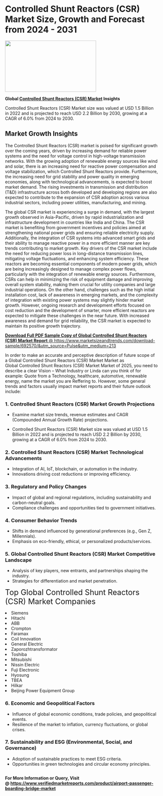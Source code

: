 <H1>Controlled Shunt Reactors (CSR) Market Size, Growth and Forecast from 2024 - 2031</H1><img class="aligncenter size-medium wp-image-584254" src="https://thirdeyenews.in/wp-content/uploads/2024/09/Global-Market-Research-300x168.jpeg" alt="" width="300" height="168" /><p><strong>Global&nbsp;<a href="https://www.marketsizeandtrends.com/download-sample/692570/&amp;utm_source=Pulse&amp;utm_medium=213">Controlled Shunt Reactors (CSR) Market</a> Insights</strong></p><p>Controlled Shunt Reactors (CSR) Market size was valued at USD 1.5 Billion in 2022 and is projected to reach USD 2.2 Billion by 2030, growing at a CAGR of 6.0% from 2024 to 2030.</p><p><h2>Market Growth Insights</h2> <p>The Controlled Shunt Reactors (CSR) market is poised for significant growth over the coming years, driven by increasing demand for reliable power systems and the need for voltage control in high-voltage transmission networks. With the growing adoption of renewable energy sources like wind and solar, there is an increasing need for reactive power compensation and voltage stabilization, which Controlled Shunt Reactors provide. Furthermore, the increasing need for grid stability and power quality in emerging economies, along with technological advancements, is expected to boost market demand. The rising investments in transmission and distribution (T&D) infrastructure across both developed and developing regions are also expected to contribute to the expansion of CSR adoption across various industrial sectors, including power utilities, manufacturing, and mining.</p> <p><a href="#"></a></p> <p>The global CSR market is experiencing a surge in demand, with the largest growth observed in Asia-Pacific, driven by rapid industrialization and infrastructure development in countries like India and China. The CSR market is benefiting from government incentives and policies aimed at strengthening national power grids and ensuring reliable electricity supply. Additionally, the integration of CSR systems into advanced smart grids and their ability to manage reactive power in a more efficient manner are key trends contributing to market growth. Key drivers of the CSR market include the need for reducing power loss in long-distance transmission lines, mitigating voltage fluctuations, and enhancing system efficiency. These reactors are becoming essential components of modern power grids, which are being increasingly designed to manage complex power flows, particularly with the integration of renewable energy sources. Furthermore, CSRs can help in minimizing the risk of equipment damage and improving overall system stability, making them crucial for utility companies and large industrial operations. On the other hand, challenges such as the high initial installation cost, lack of awareness in emerging markets, and the complexity of integration with existing power systems may slightly hinder market growth. However, ongoing research and development efforts focused on cost reduction and the development of smarter, more efficient reactors are expected to mitigate these challenges in the near future. With increased awareness and demand for grid reliability, the CSR market is expected to maintain its positive growth trajectory. <p><a href="#"></p><p><span class=""><strong>Download Full PDF Sample Copy of Global Controlled Shunt Reactors (CSR) Market Report</strong> @ <a href="https://www.marketsizeandtrends.com/download-sample/692570/&amp;utm_source=Pulse&amp;utm_medium=213" target="_blank">https://www.marketsizeandtrends.com/download-sample/692570/&amp;utm_source=Pulse&amp;utm_medium=213</a></span></p><p>In order to make an accurate and perceptive description of future scope of a Global&nbsp;Controlled Shunt Reactors (CSR) Market Market as Global&nbsp;Controlled Shunt Reactors (CSR) Market Market of 2025, you need to describe a clear Vision &ndash; What Industry or Linda can you think of for example: Quote from a Technology, healthcare, automotive, renewable energy, name the market you are Reffering to. However, some general trends and factors usually impact market reports and their future outlook include:</p><h3>1.&nbsp;<strong>Controlled Shunt Reactors (CSR) Market Growth Projections</strong></h3><ul><li>Examine market size trends, revenue estimates and CAGR (Compounded Annual Growth Rate) projections.</li><li><p>Controlled Shunt Reactors (CSR) Market size was valued at USD 1.5 Billion in 2022 and is projected to reach USD 2.2 Billion by 2030, growing at a CAGR of 6.0% from 2024 to 2030.</p></li></ul><h3>2.&nbsp;<strong>Controlled Shunt Reactors (CSR) Market Technological Advancements</strong></h3><ul><li>Integration of AI, IoT, blockchain, or automation in the industry.</li><li>Innovations driving cost reductions or improving efficiency.</li></ul><h3>3.&nbsp;<strong>Regulatory and Policy Changes</strong></h3><ul><li>Impact of global and regional regulations, including sustainability and carbon-neutral goals.</li><li>Compliance challenges and opportunities tied to government initiatives.</li></ul><h3>4.&nbsp;<strong>Consumer Behavior Trends</strong></h3><ul><li>Shifts in demand influenced by generational preferences (e.g., Gen Z, Millennials).</li><li>Emphasis on eco-friendly, ethical, or personalized products/services.</li></ul><h3>5.&nbsp;<strong>Global Controlled Shunt Reactors (CSR) Market Competitive Landscape</strong></h3><ul><li>Analysis of key players, new entrants, and partnerships shaping the industry.</li><li>Strategies for differentiation and market penetration.</li></ul><p data-pm-slice="1 1 []"><span style="color: inherit; font-family: inherit; font-size: 25px;">Top Global Controlled Shunt Reactors (CSR) Market Companies</span></p><div class="" data-test-id=""><p><li>Siemens</li><li> Hitachi</li><li> ABB</li><li> Crompton</li><li> Faramax</li><li> Coil Innovation</li><li> General Electric</li><li> Zaporozhtransformator</li><li> Toshiba</li><li> Mitsubishi</li><li> Nissin Electric</li><li> Fuji Electronic</li><li> Hyosung</li><li> TBEA</li><li> Hilkar</li><li> Beijing Power Equipment Group</li></p></div><h3>6.&nbsp;<strong>Economic and Geopolitical Factors</strong></h3><ul><li>Influence of global economic conditions, trade policies, and geopolitical events.</li><li>Resilience of the market to inflation, currency fluctuations, or global crises.</li></ul><h3>7.&nbsp;<strong>Sustainability and ESG (Environmental, Social, and Governance)</strong></h3><ul><li>Adoption of sustainable practices to meet ESG criteria.</li><li>Opportunities in green technologies and circular economy principles.</li></ul><h2><strong style="font-size: 14px;">For More Information or Query, Visit @&nbsp;</strong><a style="background-color: #ffffff; font-size: 14px;" href="https://www.marketsizeandtrends.com/report/controlled-shunt-reactors-csr-market/" target="_blank">https://www.verifiedmarketreports.com/product/airport-passenger-boarding-bridge-market</a></h2>
